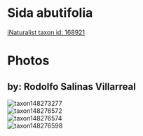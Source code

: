 
Sida abutifolia
===============
  
[iNaturalist taxon id: 168921](https://www.inaturalist.org/taxa/168921)
# Photos

## by: Rodolfo Salinas Villarreal
  
![taxon148273277](https://inaturalist-open-data.s3.amazonaws.com/photos/158862389/medium.jpg)  
![taxon148276572](https://inaturalist-open-data.s3.amazonaws.com/photos/158866802/medium.jpg)  
![taxon148276574](https://inaturalist-open-data.s3.amazonaws.com/photos/158866804/medium.jpg)  
![taxon148276598](https://inaturalist-open-data.s3.amazonaws.com/photos/158866833/medium.jpg)